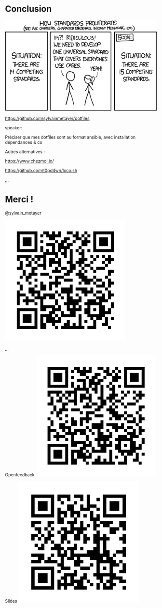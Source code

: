 # Conclusion

<img src="assets/img/standards.png"  height="300" width="600" alt="Standard">

<https://github.com/sylvainmetayer/dotfiles>

speaker:

Préciser que mes dotfiles sont au format ansible, avec installation dépendances & co

Autres alternatives :

<https://www.chezmoi.io/>

<https://github.com/t0pd4wn/loco.sh>

,,,

# Merci !

[@sylvain_metayer](https://twitter.com/sylvain_metayer)

<img src="assets/img/openfeedback.png"  height="400" width="400" alt="QR code Openfeedback">

,,,

Openfeedback <!-- .element: class="float_left" --> <img src="assets/img/openfeedback.png"  height="400" width="400" alt="QR code Openfeedback">

Slides <!-- .element: class="float_right" --> <img src="assets/img/slides_link.png"  height="400" width="400" alt="QR code slides">
